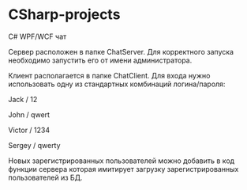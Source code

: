# CSharp-projects
C# WPF/WCF чат

Сервер расположен в папке ChatServer.
Для корректного запуска необходимо запустить его от имени администратора.

Клиент располагается в папке ChatClient.
Для входа нужно использовать одну из стандартных комбинаций логина/пароля:

Jack / 12

John / qwert

Victor / 1234

Sergey / qwerty


Новых зарегистрированных пользователей можно добавить в код функции сервера 
которая имитирует загрузку зарегистрированных пользователей из БД.
